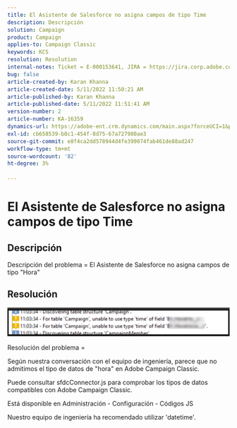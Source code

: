 ```yaml
---
title: El Asistente de Salesforce no asigna campos de tipo Time
description: Descripción
solution: Campaign
product: Campaign
applies-to: Campaign Classic
keywords: KCS
resolution: Resolution
internal-notes: Ticket = E-000153641, JIRA = https://jira.corp.adobe.com/browse/NEO-27340
bug: false
article-created-by: Karan Khanna
article-created-date: 5/11/2022 11:50:21 AM
article-published-by: Karan Khanna
article-published-date: 5/11/2022 11:51:41 AM
version-number: 2
article-number: KA-16359
dynamics-url: https://adobe-ent.crm.dynamics.com/main.aspx?forceUCI=1&pagetype=entityrecord&etn=knowledgearticle&id=ac68d686-20d1-ec11-a7b5-00224809c556
exl-id: cb658539-b8c1-454f-8d75-67a727980ae3
source-git-commit: e8f4ca2dd578944d4fe399074fab461de88ad247
workflow-type: tm+mt
source-wordcount: '82'
ht-degree: 3%

---
```


# El Asistente de Salesforce no asigna campos de tipo Time

## Descripción


Descripción del problema = El Asistente de Salesforce no asigna campos de tipo &quot;Hora&quot;


## Resolución




![](assets/29c6e2ab-20d1-ec11-a7b5-00224809c556.png)



Resolución del problema =

Según nuestra conversación con el equipo de ingeniería, parece que no admitimos el tipo de datos de &quot;hora&quot; en Adobe Campaign Classic.

Puede consultar sfdcConnector.js para comprobar los tipos de datos compatibles con Adobe Campaign Classic.

Está disponible en Administración - Configuración - Códigos JS

Nuestro equipo de ingeniería ha recomendado utilizar &#39;datetime&#39;.
